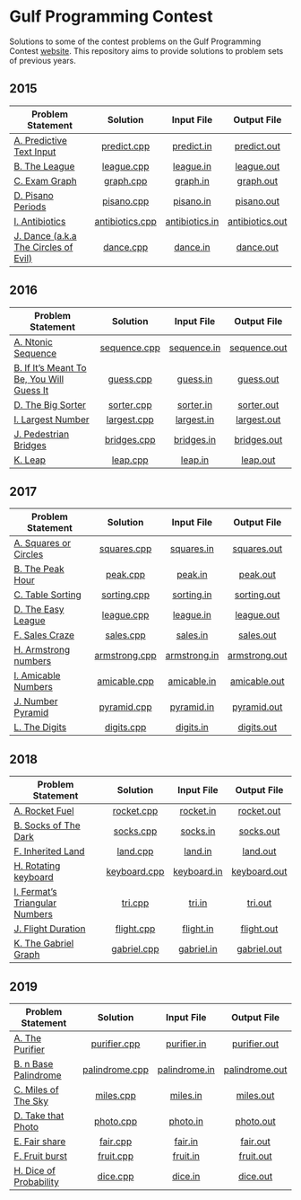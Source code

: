 # Gulf Programming Contest

Solutions to some of the contest problems on the Gulf Programming Contest [website](http://www.gulfpc.org "GPC"). This repository aims to provide solutions to problem sets of previous years.



## 2015

| Problem Statement | Solution | Input File | Output File |
|-------------------|:--------:|:----------:|:-----------:|
| [A. Predictive Text Input] | [predict.cpp] | [predict.in] | [predict.out] |
| [B. The League] | [league.cpp] | [league.in] | [league.out] |
| [C. Exam Graph] | [graph.cpp] | [graph.in] | [graph.out] |
| [D. Pisano Periods] | [pisano.cpp] | [pisano.in] | [pisano.out] |
| [I. Antibiotics] | [antibiotics.cpp] | [antibiotics.in] | [antibiotics.out] |
| [J. Dance (a.k.a The Circles of Evil)] | [dance.cpp] | [dance.in] | [dance.out] |



## 2016

| Problem Statement | Solution | Input File | Output File |
|-------------------|:--------:|:----------:|:-----------:|
| [A. Ntonic Sequence] | [sequence.cpp] | [sequence.in] | [sequence.out] |
| [B. If It’s Meant To Be, You Will Guess It] | [guess.cpp] | [guess.in] | [guess.out] |
| [D. The Big Sorter] | [sorter.cpp] | [sorter.in] | [sorter.out] |
| [I. Largest Number] | [largest.cpp] | [largest.in] | [largest.out] |
| [J. Pedestrian Bridges] | [bridges.cpp] | [bridges.in] | [bridges.out] |
| [K. Leap] | [leap.cpp] | [leap.in] | [leap.out] |



## 2017

| Problem Statement | Solution | Input File | Output File |
|-------------------|:--------:|:----------:|:-----------:|
| [A. Squares or Circles] | [squares.cpp] | [squares.in] | [squares.out] |
| [B. The Peak Hour] | [peak.cpp] | [peak.in] | [peak.out] |
| [C. Table Sorting] | [sorting.cpp] | [sorting.in] | [sorting.out] |
| [D. The Easy League] | [league.cpp](2017/league/league.cpp) | [league.in](2017/league/league.in) | [league.out](2017/league/league.out) |
| [F. Sales Craze] | [sales.cpp] | [sales.in] | [sales.out] |
| [H. Armstrong numbers] | [armstrong.cpp] | [armstrong.in] | [armstrong.out] |
| [I. Amicable Numbers] | [amicable.cpp] | [amicable.in] | [amicable.out] |
| [J. Number Pyramid] | [pyramid.cpp] | [pyramid.in] | [pyramid.out] |
| [L. The Digits] | [digits.cpp] | [digits.in] | [digits.out] |



## 2018

| Problem Statement | Solution | Input File | Output File |
|-------------------|:--------:|:----------:|:-----------:|
| [A. Rocket Fuel] | [rocket.cpp] | [rocket.in] | [rocket.out] |
| [B. Socks of The Dark] | [socks.cpp] | [socks.in] | [socks.out] |
| [F. Inherited Land] | [land.cpp] | [land.in] | [land.out] |
| [H. Rotating keyboard] | [keyboard.cpp] | [keyboard.in] | [keyboard.out] |
| [I. Fermat’s Triangular Numbers] | [tri.cpp] | [tri.in] | [tri.out] |
| [J. Flight Duration] | [flight.cpp] | [flight.in] | [flight.out] |
| [K. The Gabriel Graph] | [gabriel.cpp] | [gabriel.in] | [gabriel.out] |



## 2019

| Problem Statement | Solution | Input File | Output File |
|-------------------|:--------:|:----------:|:-----------:|
| [A. The Purifier] | [purifier.cpp] | [purifier.in] | [purifier.out] |
| [B. n Base Palindrome] | [palindrome.cpp] | [palindrome.in] | [palindrome.out] |
| [C. Miles of The Sky] | [miles.cpp] | [miles.in] | [miles.out] |
| [D. Take that Photo] | [photo.cpp] | [photo.in] | [photo.out] |
| [E. Fair share] | [fair.cpp] | [fair.in] | [fair.out] |
| [F. Fruit burst] | [fruit.cpp] | [fruit.in] | [fruit.out] |
| [H. Dice of Probability] | [dice.cpp] | [dice.in] | [dice.out] |



[//]: # (2015)

[A. Predictive Text Input]: 2015/predict/Predictive%20Text%20Input.pdf
[predict.cpp]: 2015/predict/predict.cpp
[predict.in]: 2015/predict/predict.in
[predict.out]: 2015/predict/predict.out

[B. The League]: 2015/league/The%20League.pdf
[league.cpp]: 2015/league/league.cpp
[league.in]: 2015/league/league.in
[league.out]: 2015/league/league.out

[C. Exam Graph]: 2015/graph/Exam%20Graph.pdf
[graph.cpp]: 2015/graph/graph.cpp
[graph.in]: 2015/graph/graph.in
[graph.out]: 2015/graph/graph.out

[D. Pisano Periods]: 2015/pisano/Pisano%20Periods.pdf
[pisano.cpp]: 2015/pisano/pisano.cpp
[pisano.in]: 2015/pisano/pisano.in
[pisano.out]: 2015/pisano/pisano.out

[I. Antibiotics]: 2015/antibiotics/Antibiotics.pdf
[antibiotics.cpp]: 2015/antibiotics/antibiotics.cpp
[antibiotics.in]: 2015/antibiotics/antibiotics.in
[antibiotics.out]: 2015/antibiotics/antibiotics.out

[J. Dance (a.k.a The Circles of Evil)]: 2015/dance/Dance%20(a.k.a%20The%20Circles%20of%20Evil).pdf
[dance.cpp]: 2015/dance/dance.cpp
[dance.in]: 2015/dance/dance.in
[dance.out]: 2015/dance/dance.out



[//]: # (2016)

[A. Ntonic Sequence]: 2016/sequence/Ntonic%20Sequence.pdf
[sequence.cpp]: 2016/sequence/sequence.cpp
[sequence.in]: 2016/sequence/sequence.in
[sequence.out]: 2016/sequence/sequence.out

[B. If It’s Meant To Be, You Will Guess It]: 2016/guess/If%20It’s%20Meant%20To%20Be,%20You%20Will%20Guess%20It.pdf
[guess.cpp]: 2016/guess/guess.cpp
[guess.in]: 2016/guess/guess.in
[guess.out]: 2016/guess/guess.out

[D. The Big Sorter]: 2016/sorter/The%20Big%20Sorter.pdf
[sorter.cpp]: 2016/sorter/sorter.cpp
[sorter.in]: 2016/sorter/sorter.in
[sorter.out]: 2016/sorter/sorter.out

[I. Largest Number]: 2016/largest/Largest%20Number.pdf
[largest.cpp]: 2016/largest/largest.cpp
[largest.in]: 2016/largest/largest.in
[largest.out]: 2016/largest/largest.out

[J. Pedestrian Bridges]: 2016/bridges/Pedestrian%20Bridges.pdf
[bridges.cpp]: 2016/bridges/bridges.cpp
[bridges.in]: 2016/bridges/bridges.in
[bridges.out]: 2016/bridges/bridges.out

[K. Leap]: 2016/leap/Leap.pdf
[leap.cpp]: 2016/leap/leap.cpp
[leap.in]: 2016/leap/leap.in
[leap.out]: 2016/leap/leap.out



[//]: # (2017)

[A. Squares or Circles]: 2017/squares/Squares%20or%20Circles.pdf
[squares.cpp]: 2017/squares/squares.cpp
[squares.in]: 2017/squares/squares.in
[squares.out]: 2017/squares/squares.out

[B. The Peak Hour]: 2017/peak/The%20Peak%20Hour.pdf
[peak.cpp]: 2017/peak/peak.cpp
[peak.in]: 2017/peak/peak.in
[peak.out]: 2017/peak/peak.out

[C. Table Sorting]: 2017/sorting/Table%20Sorting.pdf
[sorting.cpp]: 2017/sorting/sorting.cpp
[sorting.in]: 2017/sorting/sorting.in
[sorting.out]: 2017/sorting/sorting.out

[D. The Easy League]: 2017/league/The%20Easy%20League.pdf

[F. Sales Craze]: 2017/sales/Sales%20Craze.pdf
[sales.cpp]: 2017/sales/sales.cpp
[sales.in]: 2017/sales/sales.in
[sales.out]: 2017/sales/sales.out

[H. Armstrong numbers]: 2017/armstrong/Armstrong%20numbers.pdf
[armstrong.cpp]: 2017/armstrong/armstrong.cpp
[armstrong.in]: 2017/armstrong/armstrong.in
[armstrong.out]: 2017/armstrong/armstrong.out

[I. Amicable Numbers]: 2017/amicable/Amicable%20Numbers.pdf
[amicable.cpp]: 2017/amicable/amicable.cpp
[amicable.in]: 2017/amicable/amicable.in
[amicable.out]: 2017/amicable/amicable.out

[J. Number Pyramid]: 2017/pyramid/Number%20Pyramid.pdf
[pyramid.cpp]: 2017/pyramid/pyramid.cpp
[pyramid.in]: 2017/pyramid/pyramid.in
[pyramid.out]: 2017/pyramid/pyramid.out

[L. The Digits]: 2017/digits/The%20Digits.pdf
[digits.cpp]: 2017/digits/digits.cpp
[digits.in]: 2017/digits/digits.in
[digits.out]: 2017/digits/digits.out



[//]: # (2018)

[A. Rocket Fuel]: 2018/rocket/Rocket%20Fuel.pdf
[rocket.cpp]: 2018/rocket/rocket.cpp
[rocket.in]: 2018/rocket/rocket.in
[rocket.out]: 2018/rocket/rocket.out

[B. Socks of The Dark]: 2018/socks/Socks%20of%20The%20Dark.pdf
[socks.cpp]: 2018/socks/socks.cpp
[socks.in]: 2018/socks/socks.in
[socks.out]: 2018/socks/socks.out

[F. Inherited Land]: 2018/land/Inherited%20Land.pdf
[land.cpp]: 2018/land/land.cpp
[land.in]: 2018/land/land.in
[land.out]: 2018/land/land.out

[H. Rotating keyboard]: 2018/keyboard/Rotating%20keyboard.pdf
[keyboard.cpp]: 2018/keyboard/keyboard.cpp
[keyboard.in]: 2018/keyboard/keyboard.in
[keyboard.out]: 2018/keyboard/keyboard.out

[I. Fermat’s Triangular Numbers]: 2018/tri/Fermat’s%20Triangular%20Numbers.pdf
[tri.cpp]: 2018/tri/tri.cpp
[tri.in]: 2018/tri/tri.in
[tri.out]: 2018/tri/tri.out

[J. Flight Duration]: 2018/flight/Flight%20Duration.pdf
[flight.cpp]: 2018/flight/flight.cpp
[flight.in]: 2018/flight/flight.in
[flight.out]: 2018/flight/flight.out

[K. The Gabriel Graph]: 2018/gabriel/The%20Gabriel%20Graph.pdf
[gabriel.cpp]: 2018/gabriel/gabriel.cpp
[gabriel.in]: 2018/gabriel/gabriel.in
[gabriel.out]: 2018/gabriel/gabriel.out



[//]: # (2019)

[A. The Purifier]: 2019/purifier/The%20Purifier.pdf
[purifier.cpp]: 2019/purifier/purifier.cpp
[purifier.in]: 2019/purifier/purifier.in
[purifier.out]: 2019/purifier/purifier.out

[B. n Base Palindrome]: 2019/palindrome/n%20Base%20Palindrome.pdf
[palindrome.cpp]: 2019/palindrome/palindrome.cpp
[palindrome.in]: 2019/palindrome/palindrome.in
[palindrome.out]: 2019/palindrome/palindrome.out

[C. Miles of The Sky]: 2019/miles/Miles%20of%20The%20Sky.pdf
[miles.cpp]: 2019/miles/miles.cpp
[miles.in]: 2019/miles/miles.in
[miles.out]: 2019/miles/miles.out

[D. Take that Photo]: 2019/photo/Take%20that%20Photo.pdf
[photo.cpp]: 2019/photo/photo.cpp
[photo.in]: 2019/photo/photo.in
[photo.out]: 2019/photo/photo.out

[E. Fair share]: 2019/fair/Fair%20share.pdf
[fair.cpp]: 2019/fair/fair.cpp
[fair.in]: 2019/fair/fair.in
[fair.out]: 2019/fair/fair.out

[F. Fruit burst]: 2019/fruit/Fruit%20burst.pdf
[fruit.cpp]: 2019/fruit/fruit.cpp
[fruit.in]: 2019/fruit/fruit.in
[fruit.out]: 2019/fruit/fruit.out

[H. Dice of Probability]: 2019/dice/Dice%20of%20Probability.pdf
[dice.cpp]: 2019/dice/dice.cpp
[dice.in]: 2019/dice/dice.in
[dice.out]: 2019/dice/dice.out
